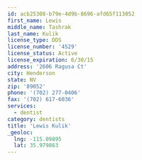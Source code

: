 ```yaml
---
id: acb25308-b79e-4d9b-8696-afd65f113052
first_name: Lewis
middle_name: Tashrak
last_name: Kulik
license_type: DDS
license_number: '4529'
license_status: Active
license_expiration: 6/30/15
address: '2606 Ragusa Ct'
city: Henderson
state: NV
zip: '89052'
phone: '(702) 277-0406'
fax: '(702) 617-6036'
services:
  - dentist
category: dentists
title: 'Lewis Kulik'
_geoloc:
  lng: -115.09895
  lat: 35.979863
---
```


